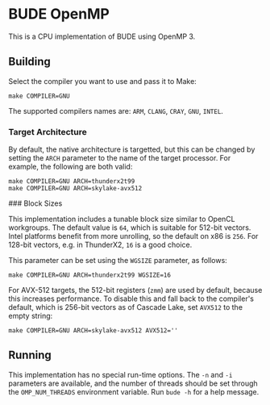 # BUDE OpenMP

This is a CPU implementation of BUDE using OpenMP 3.

## Building

Select the compiler you want to use and pass it to Make:

    make COMPILER=GNU

The supported compilers names are: `ARM`, `CLANG`, `CRAY`, `GNU`, `INTEL`.

### Target Architecture

By default, the native architecture is targetted, but this can be changed by setting the `ARCH` parameter to the name of the target processor.
For example, the following are both valid:

    make COMPILER=GNU ARCH=thunderx2t99
    make COMPILER=GNU ARCH=skylake-avx512

### Block Sizes

This implementation includes a tunable block size similar to OpenCL workgroups.
The default value is `64`, which is suitable for 512-bit vectors.
Intel platforms benefit from more unrolling, so the default on x86 is `256`.
For 128-bit vectors, e.g. in ThunderX2, `16` is a good choice.

This parameter can be set using the `WGSIZE` parameter, as follows:

    make COMPILER=GNU ARCH=thunderx2t99 WGSIZE=16

For AVX-512 targets, the 512-bit registers (`zmm`) are used by default, because this increases performance.
To disable this and fall back to the compiler's default, which is 256-bit vectors as of Cascade Lake, set `AVX512` to the empty string:

    make COMPILER=GNU ARCH=skylake-avx512 AVX512=''


## Running

This implementation has no special run-time options.
The `-n` and `-i` parameters are available, and the number of threads should be set through the `OMP_NUM_THREADS` environment variable.
Run `bude -h` for a help message.
